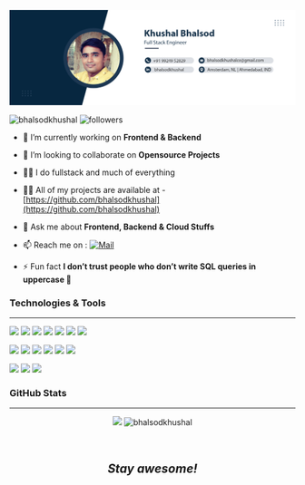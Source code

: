 <!-- Banner-->

[![Header](https://github.com/bhalsodkhushal/BhalsodKhushal/blob/main/cover-image.jpg "Header")](https://github.com/bhalsodkhushal)

<!-- Badges-->
<p align="left"> <img src="https://komarev.com/ghpvc/?username=bhalsodkhushal" alt="bhalsodkhushal" /> 
<img src="https://img.shields.io/badge/dynamic/json?style=color=brightgreen&label=Followers&query=followers&url=https://api.github.com/users/bhalsodkhushal" alt="followers" /></p>

<!-- Summary/Portfolio-->

- 🔭 I’m currently working on **Frontend & Backend**

- 👯 I’m looking to collaborate on **Opensource Projects**

- 👨‍💻 I do fullstack and much of everything 

- 👨‍💻 All of my projects are available at - [https://github.com/bhalsodkhushal](https://github.com/bhalsodkhushal)

- 💬 Ask me about **Frontend, Backend & Cloud Stuffs**

- 📫 Reach me on :
  [![Mail](https://img.shields.io/badge/-bhalsodkhushalce@gmail.com-gray?style=flat&logo=gmail&logoColor=red&link=https://www.linkedin.com/in/bhalsodkhushal/)](mailto:bhalsodkhushalce@gmail.com)

- ⚡ Fun fact **I don’t trust people who don’t write SQL queries in uppercase 🤩**

### Technologies & Tools
 ---

![](https://img.shields.io/badge/Code-HTML-informational?style=for-the-badge&logo=HTML5&logoColor=white&color=6666ff)
![](https://img.shields.io/badge/Code-React&nbsp;JS-informational?style=for-the-badge&logo=React&logoColor=white&color=6666ff)
![](https://img.shields.io/badge/Code-Redux-informational?style=for-the-badge&logo=Redux&logoColor=white&color=6666ff)
![](https://img.shields.io/badge/Code-PYTHON-informational?style=for-the-badge&logo=Python&logoColor=white&color=6666ff)
![](https://img.shields.io/badge/Code-PHP-informational?style=for-the-badge&logo=PHP&logoColor=white&color=6666ff)
![](https://img.shields.io/badge/Code-JavaScript-informational?style=for-the-badge&logo=JavaScript&logoColor=white&color=6666ff)
![](https://img.shields.io/badge/Code-Laravel-informational?style=for-the-badge&logo=Laravel&logoColor=white&color=6666ff)

![](https://img.shields.io/badge/Tools-AWS&nbsp;Services-informational?style=for-the-badge&logo=Amazon&logoColor=white&color=6666ff)
![](https://img.shields.io/badge/Tools-AWSAmplify-informational?style=for-the-badge&logo=AWSAmplify&logoColor=white&color=6666ff)
![](https://img.shields.io/badge/Tools-GraphQL-informational?style=for-the-badge&logo=GraphQL&logoColor=white&color=6666ff)
![](https://img.shields.io/badge/Tools-Visual&nbsp;Studio-informational?style=for-the-badge&logo=VisualStudio&logoColor=white&color=6666ff)
![](https://img.shields.io/badge/Tools-Git-informational?style=for-the-badge&logo=Git&logoColor=white&color=6666ff)
![](https://img.shields.io/badge/Tools-Git-informational?style=for-the-badge&logo=Git&logoColor=white&color=6666ff)

![](https://img.shields.io/badge/Database-MySQL-informational?style=for-the-badge&logo=MySQL&logoColor=white&color=6666ff)
![](https://img.shields.io/badge/Database-MongoDB-informational?style=for-the-badge&logo=MongoDB&logoColor=white&color=6666ff)
![](https://img.shields.io/badge/Database-Neo4j-informational?style=for-the-badge&logo=Neo4j&logoColor=white&color=6666ff)
  

### GitHub Stats
---  
<p align="center">
<img src ="https://github-readme-stats.vercel.app/api/top-langs/?username=bhalsodkhushal&hide=html,css">
<img src="https://github-readme-stats.vercel.app/api?username=bhalsodkhushal&show_icons=true&count_private=true&layout=compact" alt="bhalsodkhushal" />
</p>
<br />
<h2 align='center'><i>Stay awesome!</i></h2>
<br />
